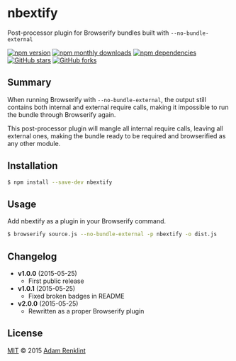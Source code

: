# nbextify

Post-processor plugin for Browserify bundles built with ```--no-bundle-external```

[![npm version](https://img.shields.io/npm/v/nbextify.svg?style=flat-square)](https://www.npmjs.com/package/nbextify) 
 [![npm monthly downloads](https://img.shields.io/npm/dm/nbextify.svg?style=flat-square)](https://www.npmjs.com/package/nbextify)
 [![npm dependencies](https://img.shields.io/david/adamrenklint/nbextify.svg?style=flat-square)](https://david-dm.org/adamrenklint/nbextify)
 [![GitHub stars](https://img.shields.io/github/stars/adamrenklint/nbextify.svg?style=flat-square)](https://github.com/adamrenklint/nbextify/stargazers)
 [![GitHub forks](https://img.shields.io/github/forks/adamrenklint/nbextify.svg?style=flat-square)](https://github.com/adamrenklint/nbextify/network)


## Summary

When running Browserify with ```--no-bundle-external```, the output still contains both internal and external require calls, making it impossible to run the bundle through Browserify again.

This post-processor plugin will mangle all internal require calls, leaving all external ones, making the bundle ready to be required and browserified as any other module.

## Installation

```sh
$ npm install --save-dev nbextify
```

## Usage

Add nbextify as a plugin in your Browserify command.

```sh
$ browserify source.js --no-bundle-external -p nbextify -o dist.js
```

## Changelog

- **v1.0.0** (2015-05-25)
  - First public release
- **v1.0.1** (2015-05-25)
  - Fixed broken badges in README
- **v2.0.0** (2015-05-25)
  - Rewritten as a proper Browserify plugin

## License

[MIT](http://en.wikipedia.org/wiki/MIT_License) © 2015 [Adam Renklint](http://adamrenklint.com)
